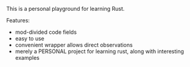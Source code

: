 This is a personal playground for learning Rust. 

Features:
- mod-divided code fields
- easy to use
- convenient wrapper allows direct observations
- merely a PERSONAL project for learning rust, along with interesting examples
